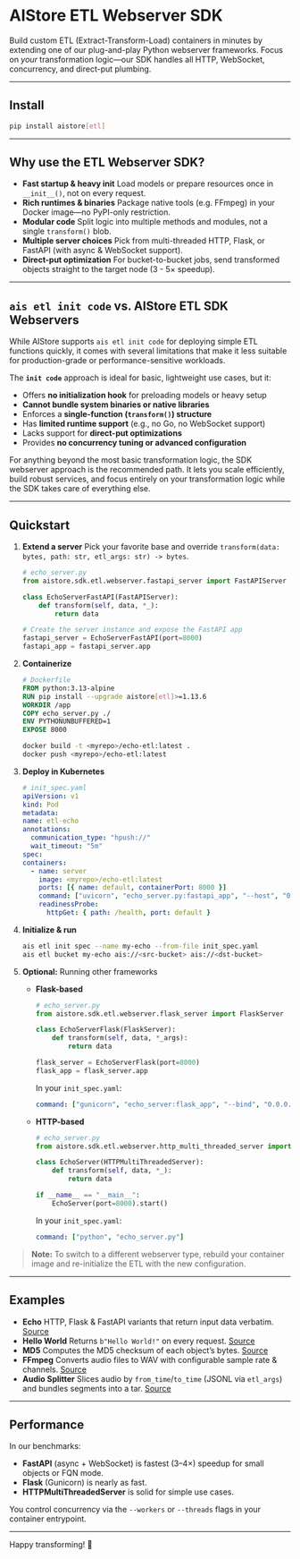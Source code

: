 # AIStore ETL Webserver SDK

Build custom ETL (Extract-Transform-Load) containers in minutes by extending one of our plug-and-play Python webserver frameworks. Focus on *your* transformation logic—our SDK handles all HTTP, WebSocket, concurrency, and direct-put plumbing.

---

## Install

```bash
pip install aistore[etl]
```

---

## Why use the ETL Webserver SDK?

* **Fast startup & heavy init**
  Load models or prepare resources once in `__init__()`, not on every request.
* **Rich runtimes & binaries**
  Package native tools (e.g. FFmpeg) in your Docker image—no PyPI-only restriction.
* **Modular code**
  Split logic into multiple methods and modules, not a single `transform()` blob.
* **Multiple server choices**
  Pick from multi-threaded HTTP, Flask, or FastAPI (with async & WebSocket support).
* **Direct-put optimization**
  For bucket-to-bucket jobs, send transformed objects straight to the target node (3 - 5× speedup).

---

## `ais etl init code` vs. AIStore ETL SDK Webservers

While AIStore supports `ais etl init code` for deploying simple ETL functions quickly, it comes with several limitations that make it less suitable for production-grade or performance-sensitive workloads.

The **`init code`** approach is ideal for basic, lightweight use cases, but it:

- Offers **no initialization hook** for preloading models or heavy setup
- **Cannot bundle system binaries or native libraries**
- Enforces a **single-function (`transform()`) structure**
- Has **limited runtime support** (e.g., no Go, no WebSocket support)
- Lacks support for **direct-put optimizations**
- Provides **no concurrency tuning or advanced configuration**

For anything beyond the most basic transformation logic, the SDK webserver approach is the recommended path. It lets you scale efficiently, build robust services, and focus entirely on your transformation logic while the SDK takes care of everything else.

---

## Quickstart

1. **Extend a server**
   Pick your favorite base and override `transform(data: bytes, path: str, etl_args: str) -> bytes`.

    ```python
    # echo_server.py
    from aistore.sdk.etl.webserver.fastapi_server import FastAPIServer

    class EchoServerFastAPI(FastAPIServer):
        def transform(self, data, *_):
            return data

    # Create the server instance and expose the FastAPI app
    fastapi_server = EchoServerFastAPI(port=8000)
    fastapi_app = fastapi_server.app
    ```

2. **Containerize**

    ```dockerfile
    # Dockerfile
    FROM python:3.13-alpine
    RUN pip install --upgrade aistore[etl]>=1.13.6
    WORKDIR /app
    COPY echo_server.py ./
    ENV PYTHONUNBUFFERED=1
    EXPOSE 8000
    ```

    ```bash
    docker build -t <myrepo>/echo-etl:latest .
    docker push <myrepo>/echo-etl:latest
    ```

3. **Deploy in Kubernetes**

    ```yaml
    # init_spec.yaml
    apiVersion: v1
    kind: Pod
    metadata:
    name: etl-echo
    annotations:
      communication_type: "hpush://"
      wait_timeout: "5m"
    spec:
    containers:
      - name: server
        image: <myrepo>/echo-etl:latest
        ports: [{ name: default, containerPort: 8000 }]
        command: ["uvicorn", "echo_server.py:fastapi_app", "--host", "0.0.0.0", "--port", "8000", "--workers", "4", "--log-level", "info", "--ws-max-size", "17179869184", "--ws-ping-interval", "0", "--ws-ping-timeout", "86400"],
        readinessProbe:
          httpGet: { path: /health, port: default }
    ```

4. **Initialize & run**

    ```bash
    ais etl init spec --name my-echo --from-file init_spec.yaml
    ais etl bucket my-echo ais://<src-bucket> ais://<dst-bucket>
    ```

5. **Optional:** Running other frameworks

   * **Flask-based**

     ```python
     # echo_server.py
     from aistore.sdk.etl.webserver.flask_server import FlaskServer

     class EchoServerFlask(FlaskServer):
         def transform(self, data, *_args):
             return data

     flask_server = EchoServerFlask(port=8000)
     flask_app = flask_server.app
     ```

     In your `init_spec.yaml`:

     ```yaml
     command: ["gunicorn", "echo_server:flask_app", "--bind", "0.0.0.0:8000", "--workers", "4", "--log-level", "debug"]
     ```
   * **HTTP-based**

     ```python
     # echo_server.py
     from aistore.sdk.etl.webserver.http_multi_threaded_server import HTTPMultiThreadedServer

     class EchoServer(HTTPMultiThreadedServer):
         def transform(self, data, *_):
             return data

     if __name__ == "__main__":
         EchoServer(port=8000).start()
     ```

     In your `init_spec.yaml`:

     ```yaml
     command: ["python", "echo_server.py"]
     ```
  > **Note:**
  > To switch to a different webserver type, rebuild your container image and re-initialize the ETL with the new configuration.
---

## Examples

* **Echo**
  HTTP, Flask & FastAPI variants that return input data verbatim.
  [Source](https://github.com/NVIDIA/ais-etl/tree/main/transformers/echo)
* **Hello World**
  Returns `b"Hello World!"` on every request.
  [Source](https://github.com/NVIDIA/ais-etl/tree/main/transformers/hello_world)
* **MD5**
  Computes the MD5 checksum of each object’s bytes.
  [Source](https://github.com/NVIDIA/ais-etl/tree/main/transformers/md5)
* **FFmpeg**
  Converts audio files to WAV with configurable sample rate & channels.
  [Source](https://github.com/NVIDIA/ais-etl/tree/main/transformers/FFmpeg)
* **Audio Splitter**
  Slices audio by `from_time`/`to_time` (JSONL via `etl_args`) and bundles segments into a tar.
  [Source](https://github.com/NVIDIA/ais-etl/tree/main/transformers/NeMo/audio_split_consolidate)

---

## Performance

In our benchmarks:

* **FastAPI** (async + WebSocket) is fastest (3–4×) speedup for small objects or FQN mode.
* **Flask** (Gunicorn) is nearly as fast.
* **HTTPMultiThreadedServer** is solid for simple use cases.

You control concurrency via the `--workers` or `--threads` flags in your container entrypoint.

---

Happy transforming! 🎉
